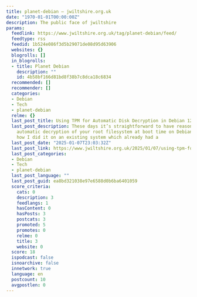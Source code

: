 ```yaml
---
title: planet-debian – jwiltshire.org.uk
date: "1970-01-01T00:00:00Z"
description: The public face of jwiltshire
params:
  feedlink: https://www.jwiltshire.org.uk/tag/planet-debian/feed/
  feedtype: rss
  feedid: 1b524e086f3d5b29071de08d95d63906
  websites: {}
  blogrolls: []
  in_blogrolls:
  - title: Planet Debian
    description: ""
    id: 4b58bf166d81bd8f38b7c8dca18c6834
  recommended: []
  recommender: []
  categories:
  - Debian
  - Tech
  - planet-debian
  relme: {}
  last_post_title: Using TPM for Automatic Disk Decryption in Debian 12
  last_post_description: These days it’s straightforward to have reasonably secure,
    automatic decryption of your root filesystem at boot time on Debian 12. Here’s
    how I did it on an existing system which already had a
  last_post_date: "2025-01-07T23:03:32Z"
  last_post_link: https://www.jwiltshire.org.uk/2025/01/07/using-tpm-for-automatic-disk-decryption-in-debian-12/
  last_post_categories:
  - Debian
  - Tech
  - planet-debian
  last_post_language: ""
  last_post_guid: ea8bd321038e97e6588d0b6ba6401059
  score_criteria:
    cats: 0
    description: 3
    feedlangs: 1
    hasContent: 0
    hasPosts: 3
    postcats: 3
    promoted: 5
    promotes: 0
    relme: 0
    title: 3
    website: 0
  score: 18
  ispodcast: false
  isnoarchive: false
  innetwork: true
  language: en
  postcount: 10
  avgpostlen: 0
---
```

